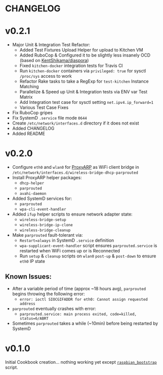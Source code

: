 CHANGELOG
=========
# v0.2.1

- Major Unit & Integration Test Refactor:
  - Added Test Fixtures Upload Helper for upload to Kitchen VM
  - Added RuboCop & Configured it to be slightly less insanely OCD (based on [KentShikama/diaspora][diaspora-rubocop])
  - Fixed `kitchen-docker` integration tests for Travis CI
  - Run `kitchen-docker` containers via `privileged: true` for sysctl `/proc/sys` access to work
  - Refactor Rake tasks to take a RegExp for `test-kitchen` Instance Matching
  - Parallelize & Speed up Unit & Integration tests via ENV var Test Matrix
  - Add Integration test case for sysctl setting `net.ipv4.ip_forward=1`
  - Various Test Case Fixes
- Fix RuboCop gripes
- Fix SystemD `.service` file mode `0644`
- Create `/etc/network/interfaces.d` directory if it does not exist
- Added CHANGELOG
- Added README

[diaspora-rubocop]: https://github.com/KentShikama/diaspora/blob/8915530de12451b7b739e9122a7926b38da6514b/.rubocop.yml

# v0.2.0

- Configure `eth0` and `wlan0` for [ProxyARP][1] as WiFi client bridge in `/etc/network/interfaces.d/wireless-bridge-dhcp-parprouted`
- Install ProxyARP helper packages:
  - `dhcp-helper`
  - `parprouted`
  - `avahi-daemon`
- Added SystemD services for:
  - `parprouted`
  - `wpa-cli-event-handler`
- Added `ifup` helper scripts to ensure network adapter state:
  - `wireless-bridge-setup`
  - `wireless-bridge-ip-clone`
  - `wireless-bridge-cleanup`
- Make `parprouted` fault-tolerant via:
  - `Restart=always` in SystemD `.service` definition
  - `wpa-supplicant-event-handler` script ensures `parprouted.service` is restarted when WiFi comes up or is Reconnected
  - Run `setup` & `cleanup` scripts on `wlan0` `post-up` & `post-down` to ensure `eth0` IP state

Known Issues:
-------------

- After a variable period of time (approx ~18 hours avg), `parprouted` begins throwing the following error:
  - `error: ioctl SIOCGIFADDR for eth0: Cannot assign requested address`
- `parprouted` eventually crashes with error:
  - `parprouted.service: main process exited, code=killed, status=6/ABRT`
- Sometimes `parprouted` takes a while (~10min) before being restarted by SystemD

# v0.1.0

Initial Cookbook creation... nothing working yet except [`raspbian_bootstrap`][raspbian-bootstrap] script.

[1]: https://wiki.debian.org/BridgeNetworkConnectionsProxyArp
[raspbian-bootstrap]: https://github.com/trinitronx/raspbian_bootstrap
